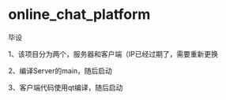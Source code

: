 # online_chat_platform
毕设  

1、该项目分为两个，服务器和客户端（IP已经过期了，需要重新更换  

2、编译Server的main，随后启动  

3、客户端代码使用qt编译，随后启动  

